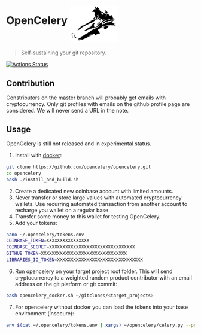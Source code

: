 # OpenCelery <img align="middle" src="./docs/celery_logo.svg" width="128">  
> Self-sustaining your git repository.

[![Actions Status](https://github.com/protontypes/opencelery/workflows/docker_run/badge.svg)](https://github.com/protontypes/opencelery/actions) 

## Contribution
Constributors on the master branch will probably get emails with cryptocurrency. Only git profiles with emails on the github profile page are considered. We will never send a URL in the note.

## Usage
OpenCelery is still not released and in experimental status.

1. Install with [docker](https://docs.docker.com/install/linux/docker-ce/ubuntu/):

```bash
git clone https://github.com/opencelery/opencelery.git
cd opencelery
bash ./install_and_build.sh
```

2. Create a dedicated new coinbase account with limited amounts. 
3. Never transfer or store large values with automated cryptocurrency wallets. Use recurring automated transaction from another account to recharge you wallet on a regular base. 
4. Transfer some money to this wallet for testing OpenCelery.  
5. Add your tokens:      

```bash
nano ~/.opencelery/tokens.env
COINBASE_TOKEN=XXXXXXXXXXXXXXXX
COINBASE_SECRET=XXXXXXXXXXXXXXXXXXXXXXXXXXXXXXXX
GITHUB_TOKEN=XXXXXXXXXXXXXXXXXXXXXXXXXXXXXXXX
LIBRARIES_IO_TOKEN=XXXXXXXXXXXXXXXXXXXXXXXXXXXXXXXX
```

6. Run opencelery on your target project root folder. This will send cryptocurrency to a weighted random product contributor with an email address on the git platform or git commit:    

```bash
bash opencelery_docker.sh ~/gitclones/<target_projects>
```

7. For opencelery without docker you can load the tokens into your base environment (insecure):

```bash
env $(cat ~/.opencelery/tokens.env | xargs) ~/opencelery/celery.py --project=$PROJECT_DIR_TO_SCAN
```
